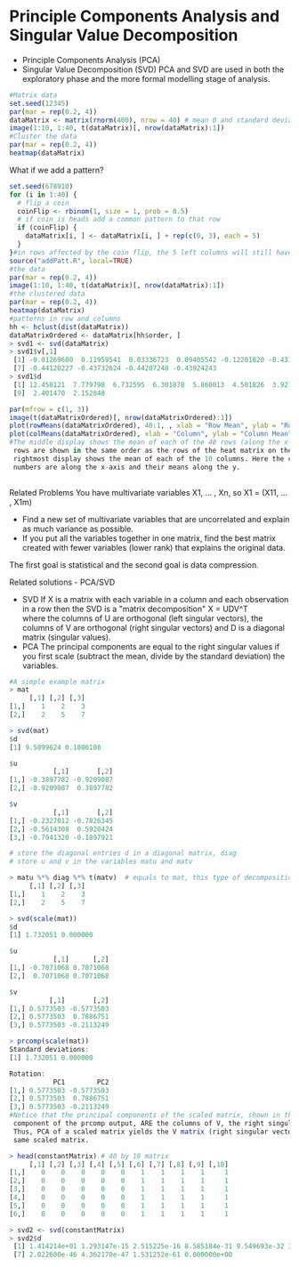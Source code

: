 # Principle Components Analysis and Singular Value Decomposition
* Principle Components Analysis (PCA)
* Singular Value Decomposition (SVD)
PCA and SVD are used in both the exploratory phase and the more formal modelling stage of analysis. 
```r
#Matrix data
set.seed(12345)
par(mar = rep(0.2, 4))
dataMatrix <- matrix(rnorm(400), nrow = 40) # mean 0 and standard deviation 1; 10 columns and 40 rows
image(1:10, 1:40, t(dataMatrix)[, nrow(dataMatrix):1])
#Cluster the data
par(mar = rep(0.2, 4))
heatmap(dataMatrix)
```
What if we add a pattern?
```r
set.seed(678910)
for (i in 1:40) {
  # flip a coin
  coinFlip <- rbinom(1, size = 1, prob = 0.5)
  # if coin is heads add a common pattern to that row
  if (coinFlip) {
    dataMatrix[i, ] <- dataMatrix[i, ] + rep(c(0, 3), each = 5)
  }
}#in rows affected by the coin flip, the 5 left columns will still have a mean of 0 but the right 5 columns will have a mean closer to 3.
source("addPatt.R", local=TRUE)
#the data
par(mar = rep(0.2, 4))
image(1:10, 1:40, t(dataMatrix)[, nrow(dataMatrix):1])
#the clustered data
par(mar = rep(0.2, 4))
heatmap(dataMatrix)
#patterns in row and columns
hh <- hclust(dist(dataMatrix))
dataMatrixOrdered <- dataMatrix[hh$order, ]
> svd1 <- svd(dataMatrix)
> svd1$v[,1]
 [1] -0.01269600  0.11959541  0.03336723  0.09405542 -0.12201820 -0.43175437
 [7] -0.44120227 -0.43732624 -0.44207248 -0.43924243
> svd1$d
 [1] 12.458121  7.779798  6.732595  6.301878  5.860013  4.501826  3.921267  2.973909
 [9]  2.401470  2.152848

par(mfrow = c(1, 3))
image(t(dataMatrixOrdered)[, nrow(dataMatrixOrdered):1])
plot(rowMeans(dataMatrixOrdered), 40:1, , xlab = "Row Mean", ylab = "Row", pch = 19)
plot(colMeans(dataMatrixOrdered), xlab = "Column", ylab = "Column Mean", pch = 19)
#The middle display shows the mean of each of the 40 rows (along the x-axis). The
 rows are shown in the same order as the rows of the heat matrix on the left. The
 rightmost display shows the mean of each of the 10 columns. Here the column
 numbers are along the x-axis and their means along the y.
 
```
Related Problems
You have multivariate variables X1, … , Xn, so X1 = (X11, … , X1m)
* Find a new set of multivariate variables that are uncorrelated and explain as much variance as
possible.
* If you put all the variables together in one matrix, find the best matrix created with fewer variables
(lower rank) that explains the original data.   

The first goal is statistical and the second goal is data compression.

Related solutions - PCA/SVD
* SVD
If X is a matrix with each variable in a column and each observation in a row then the SVD is a
"matrix decomposition"
X = UDV^T   
where the columns of U are orthogonal (left singular vectors), the columns of V are orthogonal (right
singular vectors) and D is a diagonal matrix (singular values).
* PCA
The principal components are equal to the right singular values if you first scale (subtract the mean,
divide by the standard deviation) the variables.
```r
#A simple example matrix
> mat
     [,1] [,2] [,3]
[1,]    1    2    3
[2,]    2    5    7

> svd(mat)
$d  
[1] 9.5899624 0.1806108

$u
           [,1]       [,2]
[1,] -0.3897782 -0.9209087
[2,] -0.9209087  0.3897782

$v
           [,1]       [,2]
[1,] -0.2327012 -0.7826345
[2,] -0.5614308  0.5928424
[3,] -0.7941320 -0.1897921

# store the diagonal entries d in a diagonal matrix, diag
# store u and v in the variables matu and matv

> matu %*% diag %*% t(matv)  # equals to mat, this type of decomposition is NOT unique
     [,1] [,2] [,3]
[1,]    1    2    3
[2,]    2    5    7

> svd(scale(mat))
$d
[1] 1.732051 0.000000

$u
           [,1]      [,2]
[1,] -0.7071068 0.7071068
[2,]  0.7071068 0.7071068

$v
          [,1]       [,2]
[1,] 0.5773503 -0.5773503
[2,] 0.5773503  0.7886751
[3,] 0.5773503 -0.2113249

> prcomp(scale(mat))
Standard deviations:
[1] 1.732051 0.000000

Rotation:
           PC1        PC2
[1,] 0.5773503 -0.5773503
[2,] 0.5773503  0.7886751
[3,] 0.5773503 -0.2113249
#Notice that the principal components of the scaled matrix, shown in the Rotation
 component of the prcomp output, ARE the columns of V, the right singular values.
 Thus, PCA of a scaled matrix yields the V matrix (right singular vectors) of the
 same scaled matrix.
```
```r
> head(constantMatrix) # 40 by 10 matrix
     [,1] [,2] [,3] [,4] [,5] [,6] [,7] [,8] [,9] [,10]
[1,]    0    0    0    0    0    1    1    1    1     1
[2,]    0    0    0    0    0    1    1    1    1     1
[3,]    0    0    0    0    0    1    1    1    1     1
[4,]    0    0    0    0    0    1    1    1    1     1
[5,]    0    0    0    0    0    1    1    1    1     1
[6,]    0    0    0    0    0    1    1    1    1     1

> svd2 <- svd(constantMatrix)
> svd2$d
 [1] 1.414214e+01 1.293147e-15 2.515225e-16 8.585184e-31 9.549693e-32 3.330034e-32
 [7] 2.022600e-46 4.362170e-47 1.531252e-61 0.000000e+00
```



